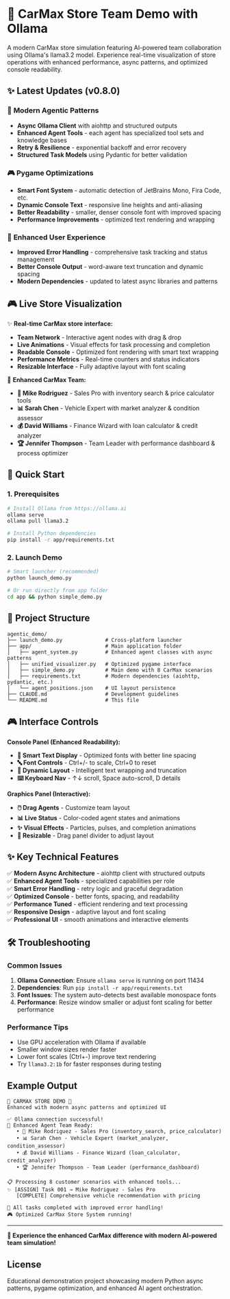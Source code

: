 # 🚗 CarMax Store Team Demo with Ollama

A modern CarMax store simulation featuring AI-powered team collaboration using Ollama's llama3.2 model. Experience real-time visualization of store operations with enhanced performance, async patterns, and optimized console readability.

## ✨ Latest Updates (v0.8.0)

### 🚀 **Modern Agentic Patterns**
- **Async Ollama Client** with aiohttp and structured outputs
- **Enhanced Agent Tools** - each agent has specialized tool sets and knowledge bases
- **Retry & Resilience** - exponential backoff and error recovery
- **Structured Task Models** using Pydantic for better validation

### 🎮 **Pygame Optimizations** 
- **Smart Font System** - automatic detection of JetBrains Mono, Fira Code, etc.
- **Dynamic Console Text** - responsive line heights and anti-aliasing
- **Better Readability** - smaller, denser console font with improved spacing
- **Performance Improvements** - optimized text rendering and wrapping

### 📱 **Enhanced User Experience**
- **Improved Error Handling** - comprehensive task tracking and status management
- **Better Console Output** - word-aware text truncation and dynamic spacing
- **Modern Dependencies** - updated to latest async libraries and patterns

## 🎮 Live Store Visualization

✨ **Real-time CarMax store interface:**
- **Team Network** - Interactive agent nodes with drag & drop
- **Live Animations** - Visual effects for task processing and completion  
- **Readable Console** - Optimized font rendering with smart text wrapping
- **Performance Metrics** - Real-time counters and status indicators
- **Resizable Interface** - Fully adaptive layout with font scaling

🏪 **Enhanced CarMax Team:**
- **🚗 Mike Rodriguez** - Sales Pro with inventory search & price calculator tools
- **📊 Sarah Chen** - Vehicle Expert with market analyzer & condition assessor
- **💰 David Williams** - Finance Wizard with loan calculator & credit analyzer  
- **🏆 Jennifer Thompson** - Team Leader with performance dashboard & process optimizer

## 🚀 Quick Start

### 1. Prerequisites
```bash
# Install Ollama from https://ollama.ai
ollama serve
ollama pull llama3.2

# Install Python dependencies 
pip install -r app/requirements.txt
```

### 2. Launch Demo
```bash
# Smart launcher (recommended)
python launch_demo.py

# Or run directly from app folder
cd app && python simple_demo.py
```

## 📁 Project Structure

```
agentic_demo/
├── launch_demo.py              # Cross-platform launcher
├── app/                        # Main application folder
│   ├── agent_system.py         # Enhanced agent classes with async patterns
│   ├── unified_visualizer.py   # Optimized pygame interface  
│   ├── simple_demo.py          # Main demo with 8 CarMax scenarios
│   ├── requirements.txt        # Modern dependencies (aiohttp, pydantic, etc.)
│   └── agent_positions.json    # UI layout persistence
├── CLAUDE.md                   # Development guidelines
└── README.md                   # This file
```

## 🎮 Interface Controls

**Console Panel (Enhanced Readability):**
- **📝 Smart Text Display** - Optimized fonts with better line spacing
- **🔤 Font Controls** - Ctrl+/- to scale, Ctrl+0 to reset
- **📏 Dynamic Layout** - Intelligent text wrapping and truncation
- **⌨️ Keyboard Nav** - ↑↓ scroll, Space auto-scroll, D details

**Graphics Panel (Interactive):**
- **🖱️ Drag Agents** - Customize team layout
- **📊 Live Status** - Color-coded agent states and animations
- **✨ Visual Effects** - Particles, pulses, and completion animations
- **📏 Resizable** - Drag panel divider to adjust layout

## ✨ Key Technical Features

✅ **Modern Async Architecture** - aiohttp client with structured outputs  
✅ **Enhanced Agent Tools** - specialized capabilities per role  
✅ **Smart Error Handling** - retry logic and graceful degradation  
✅ **Optimized Console** - better fonts, spacing, and readability  
✅ **Performance Tuned** - efficient rendering and text processing  
✅ **Responsive Design** - adaptive layout and font scaling  
✅ **Professional UI** - smooth animations and interactive elements  

## 🛠️ Troubleshooting

### Common Issues
1. **Ollama Connection**: Ensure `ollama serve` is running on port 11434
2. **Dependencies**: Run `pip install -r app/requirements.txt` 
3. **Font Issues**: The system auto-detects best available monospace fonts
4. **Performance**: Resize window smaller or adjust font scaling for better performance

### Performance Tips
- Use GPU acceleration with Ollama if available
- Smaller window sizes render faster
- Lower font scales (Ctrl+-) improve text rendering
- Try `llama3.2:1b` for faster responses during testing

## Example Output

```
🚗 CARMAX STORE DEMO 🚗
Enhanced with modern async patterns and optimized UI

✅ Ollama connection successful!
👥 Enhanced Agent Team Ready:
   • 🚗 Mike Rodriguez - Sales Pro (inventory_search, price_calculator)
   • 📊 Sarah Chen - Vehicle Expert (market_analyzer, condition_assessor)  
   • 💰 David Williams - Finance Wizard (loan_calculator, credit_analyzer)
   • 🏆 Jennifer Thompson - Team Leader (performance_dashboard)

📋 Processing 8 customer scenarios with enhanced tools...
✨ [ASSIGN] Task 001 → Mike Rodriguez - Sales Pro
   [COMPLETE] Comprehensive vehicle recommendation with pricing

🎉 All tasks completed with improved error handling!
🎮 Optimized CarMax Store System running!
```

---

**🚗 Experience the enhanced CarMax difference with modern AI-powered team simulation!**

## License

Educational demonstration project showcasing modern Python async patterns, pygame optimization, and enhanced AI agent orchestration.